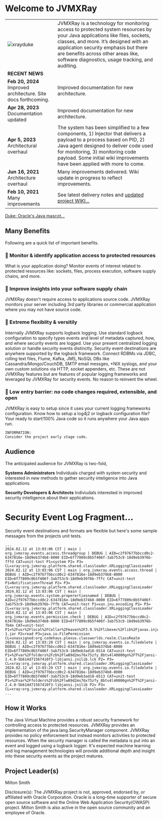 
# Welcome to JVMXRay

|  |  |
| --- | :--- |
| ![xrayduke](https://user-images.githubusercontent.com/8450615/88954072-af62ef00-d24e-11ea-95f9-734395481248.png) | JVMXRay is a technology for monitoring access to protected system resources by your Java applications like files, sockets, classes, and more. It’s designed with an application security emphasis but there are benefits across other areas like, software diagnostics, usage tracking, and auditing. |
| **RECENT NEWS** | &nbsp; |
| **Feb 20, 2024** Improved architecture. Site docs forthcoming. | Improved documentation for new architecture. |
| **Apr 28, 2023** Documentation updated | Improved documentation for new architecture. |
| **Apr 5, 2023** Architectural overhaul | The system has been simplified to a few components, 1) Injector that delivers a payload to a process based on PID, 2) Java agent designed to deliver code used for monitoring, 3) monitoring code payload. Some initial wiki improvements have been applied with more to come. |
| **Jun 16, 2021** Architecture overhaul | Many improvements delivered. Wiki update in progress to reflect improvements. |
| **Feb 10, 2021** Many improvements | See latest delivery notes and [updated project WIKI...](https://github.com/spoofzu/jvmxray/wiki) |

[Duke: Oracle's Java mascot...](https://wiki.openjdk.java.net/display/duke/Main)

## Many Benefits
Following are a quick list of important benefits.

### :rocket: Monitor & identify application access to protected resources
What is your application doing?  Monitor events of interest related to protected resources like: sockets, files, process execution, software supply chains, and more.

### :rocket: Improve insights into your software supply chain
JVMXRay doesn't require access to applications source code.  JVMXRay monitors your server including 3rd party libraries or commercial application where you may not have source code.

### :rocket: Extreme flexiblity & versitily
Internally JVMXRay supports logback logging.  Use standard logback configuration to specify types events and level of metadata captured, how, and where security events are logged.  Use your present centralized logging solution or handle security events distinctly.  Security event destinations are anywhere supported by the logback framework.  Connect RDBMs via JDBC, rolling text files, Flume, Kafka, JMS, NoSQL DBs like Cassandra/Mongo/CouchDB, SMTP email messges, *NIX syslogs, and your own custom solutions via HTTP, socket appenders, etc.  These are not JVMXRay features but are features of popular logging frameworks and leveraged by JVMXRay for security events.  No reason to reinvent the wheel.

### :rocket: Low entry barrier: no code changes required, extensible, and open
JVMXRay is easy to setup since it uses your current logging frameworks configuration.  Know how to setup a log4j2 or logback configuration file?  Your ready to start!100% Java code so it runs anywhere your Java apps run.

```
INFORMATION:
Consider the project early stage code.
```

## Audience
The anticipated audience for JVMXRay is two-fold,<br/>

**Systems Administrators**
Individuals charged with system security and interested in new methods to gather security inteligence into Java applications.

**Security Developers & Architects**
Indiviudals interested in improved security intelligence about their applications.

<!-- TODO: // Update example
# Deploying JVMXRay with Examples
The following provides some basic information to download and compile JVMXRay source on your computer.  Remainder of the video shows how to get JVMXRay working with Tomcat and work with Tomcat's examples.

[![](http://img.youtube.com/vi/QxgTiTCorow/0.jpg)](http://www.youtube.com/watch?v=QxgTiTCorow "JVMXRay Deploy")
-->
# Security Event Log Fragment...

Security event destinations and formats are flexible but here's some sample messages from the projects unit tests.

```
...
2024.02.12 at 13:03:06 CST | main | org.jvmxray.events.access.threadgroup | DEBUG | AID=c2f97677bbccd0c2-6347816e-18d9eb374b8-8000 EID=6f77809c0b5f406f-3ab753c9-18d9eb3976b-7ffd CAT=unit-test P1=system P2= P3= CL=xray:org.jvmxray.platform.shared.classloader.XRLoggingClassLoader
2024.02.12 at 13:03:06 CST | main | org.jvmxray.events.access.thread | DEBUG | AID=c2f97677bbccd0c2-6347816e-18d9eb374b8-8000 EID=6f77809c0b5f406f-3ab753c9-18d9eb3976b-7ffc CAT=unit-test P1=Notification+Thread P2= P3= CL=xray:org.jvmxray.platform.shared.classloader.XRLoggingClassLoader
2024.02.12 at 13:03:06 CST | main | org.jvmxray.events.system.properertiesnamed | DEBUG | AID=c2f97677bbccd0c2-6347816e-18d9eb374b8-8000 EID=6f77809c0b5f406f-3ab753c9-18d9eb3976b-7ffb CAT=unit-test P1=sun.jnu.encoding P2= P3= CL=xray:org.jvmxray.platform.shared.classloader.XRLoggingClassLoader
2024.02.12 at 13:03:06 CST | main | org.jvmxray.events.permission.check | DEBUG | AID=c2f97677bbccd0c2-6347816e-18d9eb374b8-8000 EID=6f77809c0b5f406f-3ab753c9-18d9eb3976b-7b4e CAT=unit-test P1=%2Fusr%2Flocal%2FCellar%2Fmaven%2F3.9.5%2Flibexec%2Flib%2Fjavax.inject-1.jar P2=read P3=java.io.FilePermission CL=unassigned:org.codehaus.plexus.classworlds.realm.ClassRealm
2024.02.12 at 13:03:29 CST | main | org.jvmxray.events.io.filedelete | DEBUG | AID=c2f97677bbccd0c2-6347816e-18d9eb374b8-8000 EID=6f77809c0b5f406f-3ab753c9-18d9eb3ad18-6514 CAT=unit-test P1=%2Fvar%2Ffolders%2Fzb%2Flw89d2ms76x75zfy_8btv4l40000gn%2FT%2Fjansi-2.4.0-5b614d71567410f3-libjansi.jnilib.lck P2= P3= CL=xray:org.jvmxray.platform.shared.classloader.XRLoggingClassLoader
2024.02.12 at 13:03:29 CST | main | org.jvmxray.events.io.filedelete | DEBUG | AID=c2f97677bbccd0c2-6347816e-18d9eb374b8-8000 EID=6f77809c0b5f406f-3ab753c9-18d9eb3ad18-6513 CAT=unit-test P1=%2Fvar%2Ffolders%2Fzb%2Flw89d2ms76x75zfy_8btv4l40000gn%2FT%2Fjansi-2.4.0-5b614d71567410f3-libjansi.jnilib P2= P3= CL=xray:org.jvmxray.platform.shared.classloader.XRLoggingClassLoader
...

```

## How it Works
The Java Virtual Machine provides a robust security framework for controlling access to protected resources.  JVMXRay provides an implementation of the java.lang.SecurityManager component.  JVMXRay provides no policy enforcement but instead monitors activities to protected resources.  When the security manager is called the metadata is put into an event and logged using a logback logger.  It's expected machine learning and log management technologies will provide additional depth and insight into these security events as the project matures.

## Project Leader(s)
Milton Smith

Disclosure(s):  The JVMXRay project is not, approved, endorsed by, or affiliated with Oracle Corporation.  Oracle is a long-time supporter of secure open source software and the Online Web Application Security(OWASP) project.  Milton Smith is also active in the open source community and an employee of Oracle.
